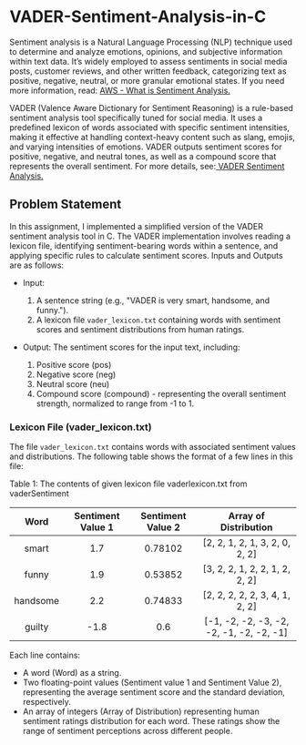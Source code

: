 # VADER-Sentiment-Analysis-in-C
Sentiment analysis is a Natural Language Processing (NLP) technique used to determine and
analyze emotions, opinions, and subjective information within text data. It’s widely employed to
assess sentiments in social media posts, customer reviews, and other written feedback, categorizing
text as positive, negative, neutral, or more granular emotional states. If you need more information,
read: [AWS - What is Sentiment Analysis.](https://aws.amazon.com/what-is/sentiment-analysis/)

VADER (Valence Aware Dictionary for Sentiment Reasoning) is a rule-based sentiment analysis
tool specifically tuned for social media. It uses a predefined lexicon of words associated with specific
sentiment intensities, making it effective at handling context-heavy content such as slang, emojis,
and varying intensities of emotions. VADER outputs sentiment scores for positive, negative, and
neutral tones, as well as a compound score that represents the overall sentiment. For more details,
see:[ VADER Sentiment Analysis.](https://blog.quantinsti.com/vader-sentiment/#:~:text=that%20hot.%E2%80%9D.-,Compound%20VADER%20scores%20for%20analyzing%20sentiment,1%20(most%20extreme%20positive))

## Problem Statement
In this assignment, I implemented a simplified version of the VADER sentiment analysis tool in C. The VADER implementation involves reading a lexicon file, identifying sentiment-bearing words within a sentence, and applying specific rules to calculate sentiment scores. Inputs
and Outputs are as follows:

- Input:
  1. A sentence string (e.g., "VADER is very smart, handsome, and funny.").
  2. A lexicon file `vader_lexicon.txt` containing words with sentiment scores and sentiment distributions from human ratings.
 
- Output: The sentiment scores for the input text, including:
  1. Positive score (pos)
  2. Negative score (neg)
  3. Neutral score (neu)
  4. Compound score (compound) - representing the overall sentiment strength, normalized to range from -1 to 1. 

### Lexicon File (vader_lexicon.txt)
The file `vader_lexicon.txt` contains words with associated sentiment values and distributions. The following table shows the format of a few lines in this file:

Table 1: The contents of given lexicon file vaderlexicon.txt from vaderSentiment

|Word    | Sentiment Value 1 | Sentiment Value 2 | Array of Distribution|
|:-------:|:-----------------:|:------------------:|:------------------:|
|smart   | 1.7               |0.78102            | [2, 2, 1, 2, 1, 3, 2, 0, 2, 2] |
|funny   | 1.9               |0.53852 |[3, 2, 2, 1, 2, 2, 1, 2, 2, 2]|
|handsome| 2.2               |0.74833                |[2, 2, 2, 2, 2, 3, 4, 1, 2, 2]|
|guilty  | -1.8              |0.6 |[-1, -2, -2, -3, -2, -2, -1, -2, -2, -1]|


Each line contains:
- A word (Word) as a string. 
- Two floating-point values (Sentiment value 1 and Sentiment Value 2), representing the average sentiment score and the standard deviation, respectively.
- An array of integers (Array of Distribution) representing human sentiment ratings distribution for each word. These ratings show the range of sentiment perceptions across different people. 
